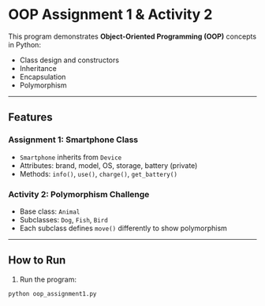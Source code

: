 # OOP Assignment 1 & Activity 2

This program demonstrates **Object-Oriented Programming (OOP)** concepts in Python:
- Class design and constructors
- Inheritance
- Encapsulation
- Polymorphism

---

## Features

### Assignment 1: Smartphone Class
- `Smartphone` inherits from `Device`
- Attributes: brand, model, OS, storage, battery (private)
- Methods: `info()`, `use()`, `charge()`, `get_battery()`

### Activity 2: Polymorphism Challenge
- Base class: `Animal`
- Subclasses: `Dog`, `Fish`, `Bird`
- Each subclass defines `move()` differently to show polymorphism

---

## How to Run
1. Run the program:
```bash
python oop_assignment1.py
